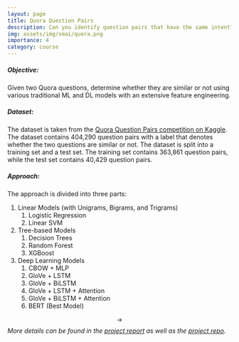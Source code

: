 ```yaml
---
layout: page
title: Quora Question Pairs
description: Can you identify question pairs that have the same intent?
img: assets/img/smai/quora.png
importance: 4
category: course
---
```


##### Objective:

Given two Quora questions, determine whether they are similar or not using various traditional ML and DL models with an extensive feature engineering.

##### Dataset:

The dataset is taken from the [Quora Question Pairs competition on Kaggle](https://www.kaggle.com/c/quora-question-pairs). The dataset contains 404,290 question pairs with a label that denotes whether the two questions are similar or not. The dataset is split into a training set and a test set. The training set contains 363,861 question pairs, while the test set contains 40,429 question pairs.

##### Approach:

The approach is divided into three parts:

1. Linear Models (with Unigrams, Bigrams, and Trigrams)
    1. Logistic Regression
    2. Linear SVM
2. Tree-based Models
    1. Decision Trees
    2. Random Forest
    3. XGBoost
3. Deep Learning Models
    1. CBOW + MLP
    2. GloVe + LSTM
    3. GloVe + BiLSTM
    4. GloVe + LSTM + Attention
    5. GloVe + BiLSTM + Attention
    6. BERT (Best Model)

$$\rightarrow$$ *More details can be found in the [project report](https://github.com/rodosingh/SMAI-IIITH/blob/main/Projects/Team-25_Abraca-Data/Team-25_SMAI_Final_Report_Abraca-Data.pdf) as well as the [project repo](https://github.com/DhavalTaunk08/smai_project).*
